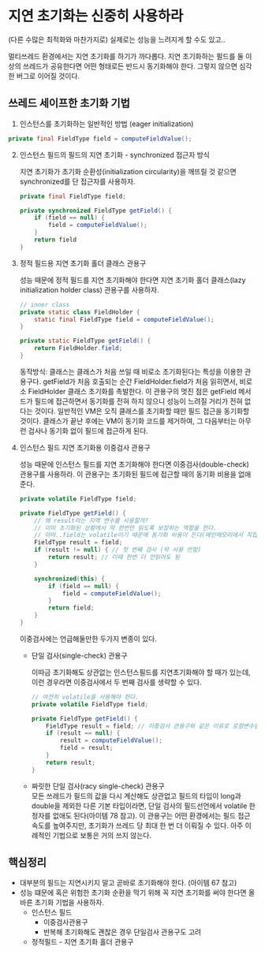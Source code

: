 # 지연 초기화는 신중히 사용하라

(다른 수많은 최적화와 마찬가지로) 실제로는 성능을 느려지게 할 수도 있고..

멀티쓰레드 환경에서는 지연 초기화를 하기가 까다롭다. 지연 초기화하는 필드를 둘 이상의 쓰레드가 공유한다면 어떤 형태로든 반드시 동기화해야 한다. 그렇지 않으면 심각한 버그로 이어질 것이다.

## 쓰레드 세이프한 초기화 기법

1) 인스턴스를 초기화하는 일반적인 방법 (eager initialization)

```java
private final FieldType field = computeFieldValue();
```

2) 인스턴스 필드의 필드의 지연 초기화 - synchronized 접근자 방식

    지연 초기화가 초기화 순환성(initialization circularity)을 깨뜨릴 것 같으면 synchronized를 단 접근자를 사용하자.

    ```java
    private final FieldType field;
    
    private synchronized FieldType getField() {
        if (field == null) {
            field = computeFieldValue();
        }
        return field
    }
    ```

3) 정적 필드용 지연 초기화 홀더 클래스 관용구

    성능 때문에 정적 필드를 지연 초기화해야 한다면 지연 초기화 홀더 클래스(lazy initialization holder class) 관용구를 사용하자.

    ```java
    // inner class
    private static class FieldHolder {
        static final FieldType field = computeFieldValue();
    }
    
    private static FieldType getField() {
        return FieldHolder.field;
    }
    ```

    동작방식: 클래스는 클래스가 처음 쓰일 때 비로소 초기화된다는 특성을 이용한 관용구다. getField가 처음 호출되는 순간 FieldHolder.field가 처음 읽히면서, 비로소 FieldHolder 클래스 초기화를 촉발한다. 이 관용구의 멋진 점은 getField 메서드가 필드에 접근하면서 동기화를 전혀 하지 않으니 성능이 느려질 거리가 전혀 없다는 것이다. 일반적인 VM은 오직 클래스를 초기화할 때만 필드 접근을 동기화할 것이다. 클래스가 끝난 후에는 VM이 동기화 코드를 제거하여, 그 다음부터는 아무런 검사나 동기화 없이 필드에 접근하게 된다.

4) 인스턴스 필드 지연 초기화용 이중검사 관용구

    성능 때문에 인스턴스 필드를 지연 초기화해야 한다면 이중검사(double-check) 관용구를 사용하라. 이 관용구는 초기화된 필드에 접근할 때의 동기화 비용을 없애준다.
    
    ```java
    private volatile FieldType field;
    
    private FieldType getField() {
        // 왜 result라는 지역 변수를 사용할까?
        // 이미 초기화된 상황에서 딱 한번만 읽도록 보장하는 역할을 한다.
        // 아마..field는 volatile이기 때문에 동기화 비용이 든다(메인메모리에서 직접 가져오기 때문에)
        FieldType result = field;
        if (result != null) { // 첫 번째 검사 (락 사용 안함)
            return result; // 이때 한번 더 안읽어도 됨
        }
    
        synchronized(this) {
            if (field == null) {
                field = computeFieldValue();
            }
            return field;
        }
    }
    ```

    이중검사에는 언급해둘만한 두가지 변종이 있다.

   - 단일 검사(single-check) 관용구

     이따금 초기화해도 상관없는 인스턴스필드를 지연초기화해야 할 때가 있는데, 이런 경우라면 이중검사에서 두 번째 검사를 생략할 수 있다.

       ```java
       // 여전히 volatile을 사용해야 한다. 
       private volatile FieldType field;
    
       private FieldType getField() {
           FieldType result = field; // 이중검사 관용구와 같은 이유로 로컬변수를 사용한 것 같음
           if (result == null) {
               result = computeFieldValue();
               field = result;
           }
           return result;
       }
       ```

   - 짜릿한 단일 검사(racy single-check) 관용구  
     모든 쓰레드가 필드의 값을 다시 계산해도 상관없고 필드의 타입이 long과 double을 제외한 다른 기본 타입이라면, 단일 검사의 필드선언에서 volatile 한정자를 없애도 된다(아이템 78 참고). 이 관용구는 어떤 환경에서는 필드 접근 속도를 높여주지만, 초기화가 쓰레드 당 최대 한 번 더 이뤄질 수 있다. 아주 이례적인 기법으로 보통은 거의 쓰지 않는다.

## 핵심정리

- 대부분의 필드는 지연시키지 말고 곧바로 초기화해야 한다. (아이템 67 참고)
- 성능 떄문에 혹은 위험한 초기화 순환을 막기 위해 꼭 지연 초기화를 써야 한다면 올바른 초기화 기법을 사용하자.
    - 인스턴스 필드
        - 이중검사관용구
        - 반복해 초기화해도 괜찮은 경우 단일검사 관용구도 고려
    - 정적필드 - 지연 초기화 홀더 관용구